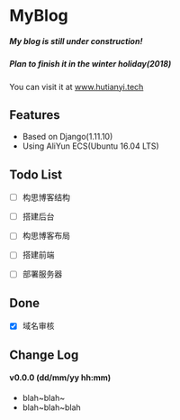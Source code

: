 # MyBlog
##### My blog is still under construction!
##### Plan to finish it in the winter holiday(2018)
You can visit it at <a href="http://www.hutianyi.tech" target="_blank">www.hutianyi.tech</a>
## Features
- Based on Django(1.11.10)
- Using AliYun ECS(Ubuntu 16.04 LTS)

## Todo List
- [ ] 构思博客结构
- [ ] 搭建后台
- [ ] 构思博客布局
- [ ] 搭建前端
- [ ] 部署服务器



## Done
- [x] 域名审核

## Change Log
#### v0.0.0 (dd/mm/yy hh:mm)
+ blah~blah~
+ blah~blah~blah




 